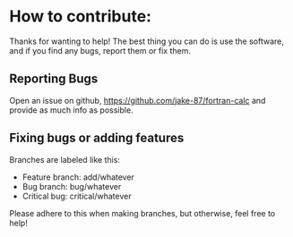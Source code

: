# How to contribute:

Thanks for wanting to help! The best thing you can do is use the software, and if you find any bugs, report them or fix them.

## Reporting Bugs

Open an issue on github, https://github.com/jake-87/fortran-calc and provide as much info as possible.

## Fixing bugs or adding features

Branches are labeled like this:
* Feature branch: add/whatever
* Bug branch: bug/whatever
* Critical bug: critical/whatever

Please adhere to this when making branches, but otherwise, feel free to help!
